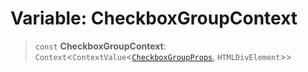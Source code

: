 # Variable: CheckboxGroupContext

> `const` **CheckboxGroupContext**: `Context`\<`ContextValue`\<[`CheckboxGroupProps`](../type-aliases/CheckboxGroupProps.md), `HTMLDivElement`\>\>
